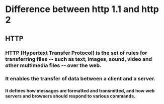# Difference between http 1.1 and http 2<br>
## HTTP<br>
### HTTP (Hypertext Transfer Protocol) is the set of rules for transferring files -- such as text, images, sound, video and other multimedia files -- over the web.<br> 
###   It enables the transfer of data between a client and a server.<br>
 ####  It defines how messages are formatted and transmitted, and how web servers and browsers should respond to various commands.
    